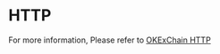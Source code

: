 # HTTP

For more information, Please refer to [OKExChain HTTP](https://documenter.getpostman.com/view/1112175/SzS5u6bE?version=latest#03709c4f-d620-4fef-a36a-f9cb97e909b8)
